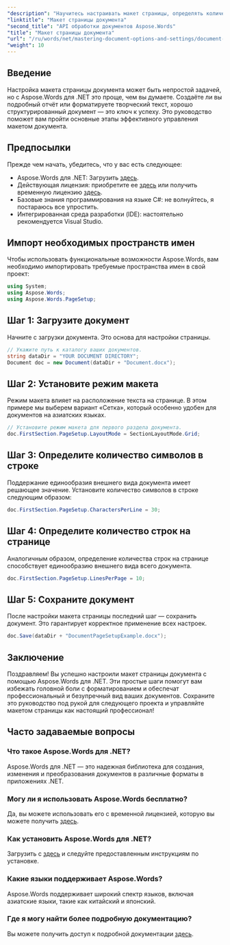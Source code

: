 ```yaml
---
"description": "Научитесь настраивать макет страницы, определять количество символов в строке и оптимизировать внешний вид документа с помощью простых и понятных шагов. Идеально подходит для разработчиков любого уровня."
"linktitle": "Макет страницы документа"
"second_title": "API обработки документов Aspose.Words"
"title": "Макет страницы документа"
"url": "/ru/words/net/mastering-document-options-and-settings/document-page-layout/"
"weight": 10
---
```


## Введение

Настройка макета страницы документа может быть непростой задачей, но с Aspose.Words для .NET это проще, чем вы думаете. Создаёте ли вы подробный отчёт или форматируете творческий текст, хорошо структурированный документ — это ключ к успеху. Это руководство поможет вам пройти основные этапы эффективного управления макетом документа.

## Предпосылки

Прежде чем начать, убедитесь, что у вас есть следующее:

- Aspose.Words для .NET: Загрузить [здесь](https://releases.aspose.com/words/net/).
- Действующая лицензия: приобретите ее [здесь](https://purchase.aspose.com/buy) или получить временную лицензию [здесь](https://purchase.aspose.com/temporary-license/).
- Базовые знания программирования на языке C#: не волнуйтесь, я постараюсь все упростить.
- Интегрированная среда разработки (IDE): настоятельно рекомендуется Visual Studio.

## Импорт необходимых пространств имен

Чтобы использовать функциональные возможности Aspose.Words, вам необходимо импортировать требуемые пространства имен в свой проект:

```csharp
using System;
using Aspose.Words;
using Aspose.Words.PageSetup;
```

## Шаг 1: Загрузите документ

Начните с загрузки документа. Это основа для настройки страницы.

```csharp
// Укажите путь к каталогу ваших документов.
string dataDir = "YOUR DOCUMENT DIRECTORY";
Document doc = new Document(dataDir + "Document.docx");
```

## Шаг 2: Установите режим макета

Режим макета влияет на расположение текста на странице. В этом примере мы выберем вариант «Сетка», который особенно удобен для документов на азиатских языках.

```csharp
// Установите режим макета для первого раздела документа.
doc.FirstSection.PageSetup.LayoutMode = SectionLayoutMode.Grid;
```

## Шаг 3: Определите количество символов в строке

Поддержание единообразия внешнего вида документа имеет решающее значение. Установите количество символов в строке следующим образом:

```csharp
doc.FirstSection.PageSetup.CharactersPerLine = 30;
```

## Шаг 4: Определите количество строк на странице

Аналогичным образом, определение количества строк на странице способствует единообразию внешнего вида всего документа.

```csharp
doc.FirstSection.PageSetup.LinesPerPage = 10;
```

## Шаг 5: Сохраните документ

После настройки макета страницы последний шаг — сохранить документ. Это гарантирует корректное применение всех настроек.

```csharp
doc.Save(dataDir + "DocumentPageSetupExample.docx");
```

## Заключение

Поздравляем! Вы успешно настроили макет страницы документа с помощью Aspose.Words для .NET. Эти простые шаги помогут вам избежать головной боли с форматированием и обеспечат профессиональный и безупречный вид ваших документов. Сохраните это руководство под рукой для следующего проекта и управляйте макетом страницы как настоящий профессионал!

## Часто задаваемые вопросы

### Что такое Aspose.Words для .NET?
Aspose.Words для .NET — это надежная библиотека для создания, изменения и преобразования документов в различные форматы в приложениях .NET.

### Могу ли я использовать Aspose.Words бесплатно?
Да, вы можете использовать его с временной лицензией, которую вы можете получить [здесь](https://purchase.aspose.com/temporary-license/).

### Как установить Aspose.Words для .NET?
Загрузить с [здесь](https://releases.aspose.com/words/net/) и следуйте предоставленным инструкциям по установке.

### Какие языки поддерживает Aspose.Words?
Aspose.Words поддерживает широкий спектр языков, включая азиатские языки, такие как китайский и японский.

### Где я могу найти более подробную документацию?
Вы можете получить доступ к подробной документации [здесь](https://reference.aspose.com/words/net/).